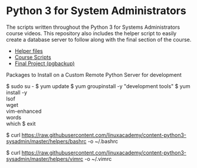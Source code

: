 # Python 3 for System Administrators

The scripts written throughout the Python 3 for Systems Administrators
course videos. This repository also includes the helper script to
easily create a database server to follow along with the final section of the
course.

* [Helper files](/helpers)
* [Course Scripts](/scripts)
* [Final Project (pgbackup)](/pgbackup)



Packages to Install on a Custom Remote Python Server for development 

$ sudo su -
$ yum update
$ yum groupinstall -y "development tools"
$ yum install -y \
  lsof \
  wget \
  vim-enhanced \
  words \
  which
$ exit

$ curl https://raw.githubusercontent.com/linuxacademy/content-python3-sysadmin/master/helpers/bashrc -o ~/.bashrc

$ curl https://raw.githubusercontent.com/linuxacademy/content-python3-sysadmin/master/helpers/vimrc -o ~/.vimrc
